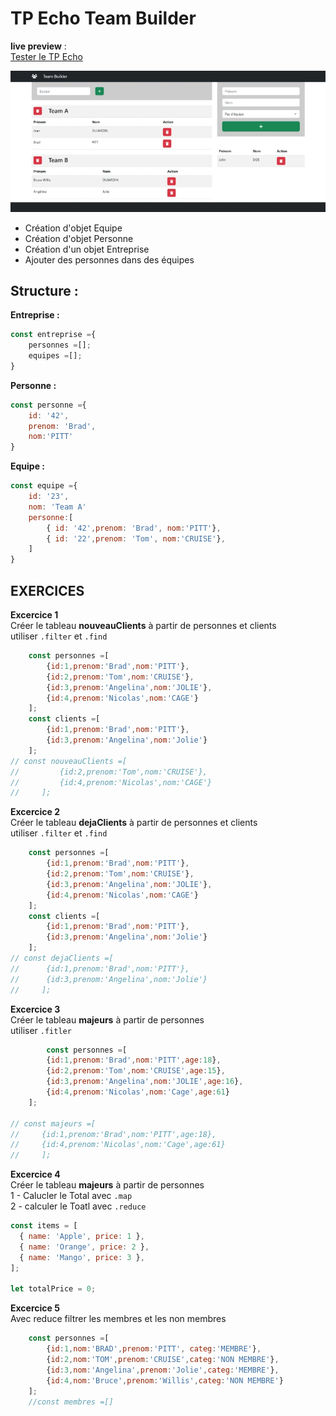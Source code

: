 # TP Echo Team Builder
**live preview** :  
[Tester le TP Echo](https://www.sevenvalley.fr/tp-javascript/tpe) 

![alt text](tpe.webp)

- Création d'objet Equipe
- Création d'objet Personne
- Création d'un objet Entreprise
- Ajouter des personnes dans des équipes

## Structure :
**Entreprise :**
```js
const entreprise ={
    personnes =[];
    equipes =[];
}
```

**Personne :**
```js
const personne ={
    id: '42',
    prenom: 'Brad',
    nom:'PITT'
}
```

**Equipe :**
```js
const equipe ={
    id: '23',
    nom: 'Team A'
    personne:[
        { id: '42',prenom: 'Brad', nom:'PITT'},
        { id: '22',prenom: 'Tom', nom:'CRUISE'},
    ]
}
```
## EXERCICES
**Excercice 1**  
Créer le tableau  **nouveauClients** à partir de personnes et clients  
utiliser <code>.filter</code> et <code>.find</code>
```js
    const personnes =[
        {id:1,prenom:'Brad',nom:'PITT'},
        {id:2,prenom:'Tom',nom:'CRUISE'},
        {id:3,prenom:'Angelina',nom:'JOLIE'},
        {id:4,prenom:'Nicolas',nom:'CAGE'}
    ];
    const clients =[
        {id:1,prenom:'Brad',nom:'PITT'},
        {id:3,prenom:'Angelina',nom:'Jolie'}
    ];
// const nouveauClients =[
//         {id:2,prenom:'Tom',nom:'CRUISE'},
//         {id:4,prenom:'Nicolas',nom:'CAGE'}
//     ];
```
**Excercice 2**  
Créer le tableau  **dejaClients** à partir de personnes et clients  
utiliser <code>.filter</code> et <code>.find</code>
```js
    const personnes =[
        {id:1,prenom:'Brad',nom:'PITT'},
        {id:2,prenom:'Tom',nom:'CRUISE'},
        {id:3,prenom:'Angelina',nom:'JOLIE'},
        {id:4,prenom:'Nicolas',nom:'CAGE'}
    ];
    const clients =[
        {id:1,prenom:'Brad',nom:'PITT'},
        {id:3,prenom:'Angelina',nom:'Jolie'}
    ];
// const dejaClients =[
//      {id:1,prenom:'Brad',nom:'PITT'},
//      {id:3,prenom:'Angelina',nom:'Jolie'}
//     ];
```

**Excercice 3**   
Créer le tableau  **majeurs** à partir de personnes  
utiliser <code>.fitler</code>
```js
        const personnes =[
        {id:1,prenom:'Brad',nom:'PITT',age:18},
        {id:2,prenom:'Tom',nom:'CRUISE',age:15},
        {id:3,prenom:'Angelina',nom:'JOLIE',age:16},
        {id:4,prenom:'Nicolas',nom:'Cage',age:61}
    ];
   
// const majeurs =[
//     {id:1,prenom:'Brad',nom:'PITT',age:18},
//     {id:4,prenom:'Nicolas',nom:'Cage',age:61}
//     ];
```


**Excercice 4**  
Créer le tableau  **majeurs** à partir de personnes  
1 - Calucler le Total avec <code>.map</code>  
2 - calculer le Toatl avec <code>.reduce</code>
```js
const items = [
  { name: 'Apple', price: 1 },
  { name: 'Orange', price: 2 },
  { name: 'Mango', price: 3 },
];

let totalPrice = 0;

```

**Excercice 5**  
Avec reduce filtrer les membres et les non membres
```js
    const personnes =[
        {id:1,nom:'BRAD',prenom:'PITT', categ:'MEMBRE'},
        {id:2,nom:'TOM',prenom:'CRUISE',categ:'NON MEMBRE'},
        {id:3,nom:'Angelina',prenom:'Jolie',categ:'MEMBRE'},
        {id:4,nom:'Bruce',prenom:'Willis',categ:'NON MEMBRE'}
    ];
    //const membres =[]
```
